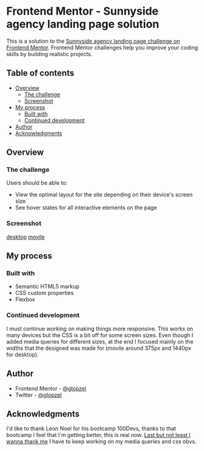 # Frontend Mentor - Sunnyside agency landing page solution

This is a solution to the [Sunnyside agency landing page challenge on Frontend Mentor](https://www.frontendmentor.io/challenges/sunnyside-agency-landing-page-7yVs3B6ef). Frontend Mentor challenges help you improve your coding skills by building realistic projects.

## Table of contents

- [Overview](#overview)
  - [The challenge](#the-challenge)
  - [Screenshot](#screenshot)
- [My process](#my-process)
  - [Built with](#built-with)
  - [Continued development](#continued-development)
- [Author](#author)
- [Acknowledgments](#acknowledgments)

## Overview

### The challenge

Users should be able to:

- View the optimal layout for the site depending on their device's screen size
- See hover states for all interactive elements on the page

### Screenshot

[desktop](./full.png)
[movile](./movil.png)

## My process

### Built with

- Semantic HTML5 markup
- CSS custom properties
- Flexbox


### Continued development

I must continue working on making things more responsive. This works on many devices but the CSS is a bit off for some screen sizes. Even though I added media queries for different sizes, at the end I focused mainly on the widths that the designed was made for (movile around 375px and 1440px for desktop).

## Author

- Frontend Mentor - [@glopzel](https://www.frontendmentor.io/profile/glopzel)
- Twitter - [@glopzel](https://www.twitter.com/glopzel)


## Acknowledgments

I'd like to thank Leon Noel for his bootcamp 100Devs, thanks to that bootcamp I feel that I'm getting better, this is real now. [Last but not least I wanna thank me](https://www.youtube.com/watch?v=7ehy1-6IuCg&ab_channel=SnoopDoggTV)
I have to keep working on my media queries and css obvs.

